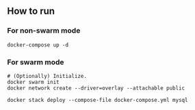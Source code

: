 ## How to run

### For non-swarm mode

```
docker-compose up -d
```

### For swarm mode

```
# (Optionally) Initialize.
docker swarm init
docker network create --driver=overlay --attachable public

docker stack deploy --compose-file docker-compose.yml mysql
```
